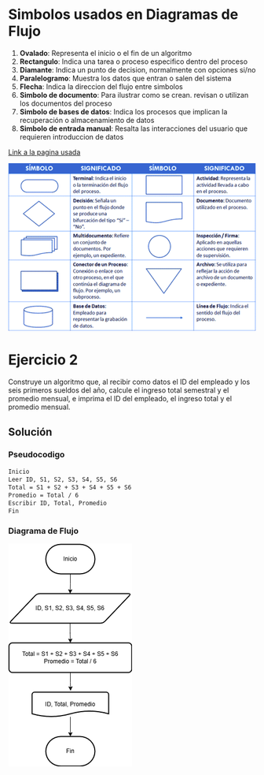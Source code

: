 # Simbolos usados en Diagramas de Flujo

1) **Ovalado**: Representa el inicio o el fin de un algoritmo
2) **Rectangulo**: Indica una tarea o proceso especifico dentro del proceso
3) **Diamante**: Indica un punto de decision, normalmente con opciones si/no
4) **Paralelogramo**: Muestra los datos que entran o salen del sistema
5) **Flecha**: Indica la direccion del flujo entre simbolos
6) **Simbolo de documento**: Para ilustrar como se crean. revisan o utilizan los documentos del proceso
7) **Simbolo de bases de datos**: Indica los procesos que implican la recuperación o almacenamiento de datos
8) **Simbolo de entrada manual**: Resalta las interacciones del usuario que requieren introduccion de datos

[Link a la pagina usada](https://clickup.com/es-ES/blog/214499/simbolos-del-diagrama-de-flujo)

![Imagen descriptiva](/images/diagrama-de-flujo.png)

# Ejercicio 2

Construye un algoritmo que, al recibir como datos el ID del empleado y los seis primeros sueldos del año, calcule el ingreso total semestral y el promedio mensual, e imprima el ID del empleado, el ingreso total y el promedio mensual.

## Solución

### Pseudocodigo

```
Inicio
Leer ID, S1, S2, S3, S4, S5, S6
Total = S1 + S2 + S3 + S4 + S5 + S6
Promedio = Total / 6
Escribir ID, Total, Promedio
Fin
```

### Diagrama de Flujo

![Ejercicio2](/images/Ejercicio2.png)